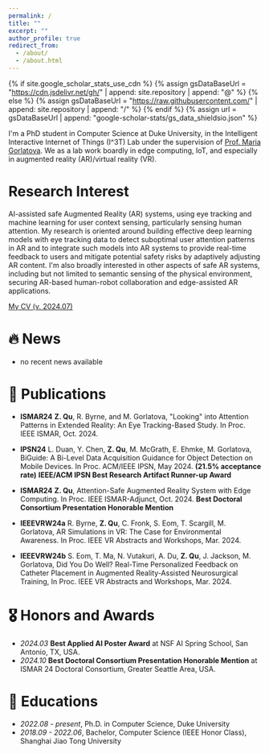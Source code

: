 ```yaml
---
permalink: /
title: ""
excerpt: ""
author_profile: true
redirect_from: 
  - /about/
  - /about.html
---
```


{% if site.google_scholar_stats_use_cdn %}
{% assign gsDataBaseUrl = "https://cdn.jsdelivr.net/gh/" | append: site.repository | append: "@" %}
{% else %}
{% assign gsDataBaseUrl = "https://raw.githubusercontent.com/" | append: site.repository | append: "/" %}
{% endif %}
{% assign url = gsDataBaseUrl | append: "google-scholar-stats/gs_data_shieldsio.json" %}

<span class='anchor' id='about-me'></span>

I'm a PhD student in Computer Science at Duke University, in the Intelligent Interactive Internet of Things (I^3T) Lab under the supervision of [Prof. Maria Gorlatova](https://maria.gorlatova.com/). We as a lab work boardly in edge computing, IoT, and especially in augmented reality (AR)/virtual reality (VR).

# Research Interest
AI-assisted safe Augmented Reality (AR) systems, using eye tracking and machine learning for user context sensing, particularly sensing human attention. My research is oriented around building effective deep learning models with eye tracking data to detect suboptimal user attention patterns in AR and to integrate such models into AR systems to provide real-time feedback to users and mitigate potential safety risks by adaptively adjusting AR content. I'm also broadly interested in other aspects of safe AR systems, including but not limited to semantic sensing of the physical environment, securing AR-based human-robot collaboration and edge-assisted AR applications. 

[My CV (v. 2024.07)](../files/cv.pdf)


# 🔥 News
<!-- - *2024.03*: &nbsp;🎉🎉  My paper *"Looking" into Attention Patterns in Extended Reality: An Eye Tracking-Based Study* has been published at ISMAR '24!  -->
- no recent news available

# 📝 Publications 
- **ISMAR24** **Z. Qu**, R. Byrne, and M. Gorlatova, "Looking" into Attention Patterns in Extended Reality: An Eye Tracking-Based Study. In Proc. IEEE ISMAR, Oct. 2024.

- **IPSN24** L. Duan, Y. Chen, **Z. Qu**, M. McGrath, E. Ehmke, M. Gorlatova, BiGuide: A Bi-Level Data Acquisition Guidance for Object Detection on Mobile Devices. In Proc. ACM/IEEE IPSN, May 2024. **(21.5% acceptance rate)** **IEEE/ACM IPSN Best Research Artifact Runner-up Award**

- **ISMAR24** **Z. Qu**, Attention-Safe Augmented Reality System with Edge Computing. In Proc. IEEE ISMAR-Adjunct, Oct. 2024.  **Best Doctoral Consortium Presentation Honorable Mention**

- **IEEEVRW24a** R. Byrne, **Z. Qu**, C. Fronk, S. Eom, T. Scargill, M. Gorlatova, AR Simulations in VR: The Case for Environmental Awareness. In Proc. IEEE VR Abstracts and Workshops, Mar. 2024.

- **IEEEVRW24b** S. Eom, T. Ma, N. Vutakuri, A. Du, **Z. Qu**, J. Jackson, M. Gorlatova, Did You Do Well? Real-Time Personalized Feedback on Catheter Placement in Augmented Reality-Assisted Neurosurgical Training, In Proc. IEEE VR Abstracts and Workshops, Mar. 2024.


# 🎖 Honors and Awards
- *2024.03* **Best Applied AI Poster Award** at NSF AI Spring School, San Antonio, TX, USA.
- *2024.10* **Best Doctoral Consortium Presentation Honorable Mention** at ISMAR 24 Doctoral Consortium, Greater Seattle Area, USA. 

# 📖 Educations
- *2022.08 - present*, Ph.D. in Computer Science, Duke University
- *2018.09 - 2022.06*, Bachelor, Computer Science (IEEE Honor Class), Shanghai Jiao Tong University
